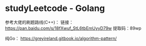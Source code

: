 # studyLeetcode - Golang
参考大佬的刷题路线(C++)：
链接：https://pan.baidu.com/s/18fXwuf_StL6tbEmUyyD79w 
提取码：89wp 

纯Go：
https://greyireland.gitbook.io/algorithm-pattern/
